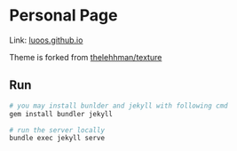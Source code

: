 # Personal Page

Link: [luoos.github.io](https://luoos.github.io)

Theme is forked from [thelehhman/texture](https://github.com/thelehhman/texture)

## Run

```bash
# you may install bunlder and jekyll with following cmd
gem install bundler jekyll

# run the server locally
bundle exec jekyll serve
```
